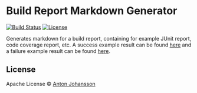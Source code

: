 # Build Report Markdown Generator

[![Build Status](https://img.shields.io/travis/anton-johansson/build-report-markdown-generator/master.svg)](https://travis-ci.org/anton-johansson/build-report-markdown-generator)
[![License](https://img.shields.io/hexpm/l/plug.svg?maxAge=2592000)](https://raw.githubusercontent.com/anton-johansson/build-report-markdown-generator/master/LICENSE)

Generates markdown for a build report, containing for example JUnit report, code coverage report, etc. A success example result can be found [here](./result-success.md) and a failure example result can be found [here](./result-failure.md).


## License

Apache License © [Anton Johansson](https://github.com/anton-johansson)
